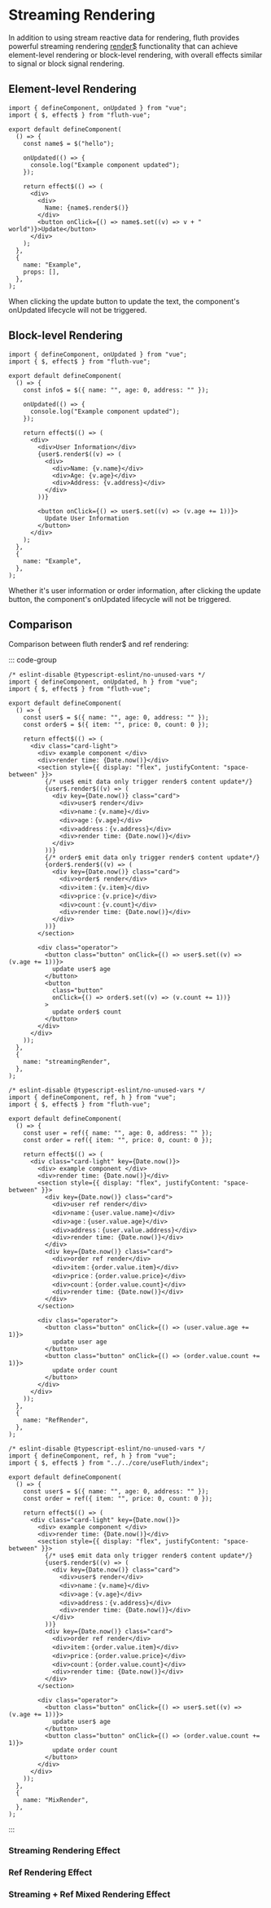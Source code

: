 <script setup>
import streamingRender from "../.vitepress/components/streamingRender.tsx";
import refRender from "../.vitepress/components/refRender.tsx";
import mixRender from "../.vitepress/components/mixRender.tsx";
</script>

# Streaming Rendering

In addition to using stream reactive data for rendering, fluth provides powerful streaming rendering [render$](/en/useFluth/#render) functionality that can achieve element-level rendering or block-level rendering, with overall effects similar to signal or block signal rendering.

## Element-level Rendering

```tsx
import { defineComponent, onUpdated } from "vue";
import { $, effect$ } from "fluth-vue";

export default defineComponent(
  () => {
    const name$ = $("hello");

    onUpdated(() => {
      console.log("Example component updated");
    });

    return effect$(() => (
      <div>
        <div>
          Name: {name$.render$()}
        </div>
        <button onClick={() => name$.set((v) => v + " world")}>Update</button>
      </div>
    );
  },
  {
    name: "Example",
    props: [],
  },
);
```

When clicking the update button to update the text, the component's onUpdated lifecycle will not be triggered.

## Block-level Rendering

```tsx
import { defineComponent, onUpdated } from "vue";
import { $, effect$ } from "fluth-vue";

export default defineComponent(
  () => {
    const info$ = $({ name: "", age: 0, address: "" });

    onUpdated(() => {
      console.log("Example component updated");
    });

    return effect$(() => (
      <div>
        <div>User Information</div>
        {user$.render$((v) => (
          <div>
            <div>Name: {v.name}</div>
            <div>Age: {v.age}</div>
            <div>Address: {v.address}</div>
          </div>
        ))}

        <button onClick={() => user$.set((v) => (v.age += 1))}>
          Update User Information
        </button>
      </div>
    );
  },
  {
    name: "Example",
  },
);
```

Whether it's user information or order information, after clicking the update button, the component's onUpdated lifecycle will not be triggered.

## Comparison

Comparison between fluth render$ and ref rendering:

::: code-group

```tsx [fluth render$]
/* eslint-disable @typescript-eslint/no-unused-vars */
import { defineComponent, onUpdated, h } from "vue";
import { $, effect$ } from "fluth-vue";

export default defineComponent(
  () => {
    const user$ = $({ name: "", age: 0, address: "" });
    const order$ = $({ item: "", price: 0, count: 0 });

    return effect$(() => (
      <div class="card-light">
        <div> example component </div>
        <div>render time: {Date.now()}</div>
        <section style={{ display: "flex", justifyContent: "space-between" }}>
          {/* use$ emit data only trigger render$ content update*/}
          {user$.render$((v) => (
            <div key={Date.now()} class="card">
              <div>user$ render</div>
              <div>name：{v.name}</div>
              <div>age：{v.age}</div>
              <div>address：{v.address}</div>
              <div>render time: {Date.now()}</div>
            </div>
          ))}
          {/* order$ emit data only trigger render$ content update*/}
          {order$.render$((v) => (
            <div key={Date.now()} class="card">
              <div>order$ render</div>
              <div>item：{v.item}</div>
              <div>price：{v.price}</div>
              <div>count：{v.count}</div>
              <div>render time: {Date.now()}</div>
            </div>
          ))}
        </section>

        <div class="operator">
          <button class="button" onClick={() => user$.set((v) => (v.age += 1))}>
            update user$ age
          </button>
          <button
            class="button"
            onClick={() => order$.set((v) => (v.count += 1))}
          >
            update order$ count
          </button>
        </div>
      </div>
    ));
  },
  {
    name: "streamingRender",
  },
);
```

```tsx [ref render]
/* eslint-disable @typescript-eslint/no-unused-vars */
import { defineComponent, ref, h } from "vue";
import { $, effect$ } from "fluth-vue";

export default defineComponent(
  () => {
    const user = ref({ name: "", age: 0, address: "" });
    const order = ref({ item: "", price: 0, count: 0 });

    return effect$(() => (
      <div class="card-light" key={Date.now()}>
        <div> example component </div>
        <div>render time: {Date.now()}</div>
        <section style={{ display: "flex", justifyContent: "space-between" }}>
          <div key={Date.now()} class="card">
            <div>user ref render</div>
            <div>name：{user.value.name}</div>
            <div>age：{user.value.age}</div>
            <div>address：{user.value.address}</div>
            <div>render time: {Date.now()}</div>
          </div>
          <div key={Date.now()} class="card">
            <div>order ref render</div>
            <div>item：{order.value.item}</div>
            <div>price：{order.value.price}</div>
            <div>count：{order.value.count}</div>
            <div>render time: {Date.now()}</div>
          </div>
        </section>

        <div class="operator">
          <button class="button" onClick={() => (user.value.age += 1)}>
            update user age
          </button>
          <button class="button" onClick={() => (order.value.count += 1)}>
            update order count
          </button>
        </div>
      </div>
    ));
  },
  {
    name: "RefRender",
  },
);
```

```tsx [mix render]
/* eslint-disable @typescript-eslint/no-unused-vars */
import { defineComponent, ref, h } from "vue";
import { $, effect$ } from "../../core/useFluth/index";

export default defineComponent(
  () => {
    const user$ = $({ name: "", age: 0, address: "" });
    const order = ref({ item: "", price: 0, count: 0 });

    return effect$(() => (
      <div class="card-light" key={Date.now()}>
        <div> example component </div>
        <div>render time: {Date.now()}</div>
        <section style={{ display: "flex", justifyContent: "space-between" }}>
          {/* use$ emit data only trigger render$ content update*/}
          {user$.render$((v) => (
            <div key={Date.now()} class="card">
              <div>user$ render</div>
              <div>name：{v.name}</div>
              <div>age：{v.age}</div>
              <div>address：{v.address}</div>
              <div>render time: {Date.now()}</div>
            </div>
          ))}
          <div key={Date.now()} class="card">
            <div>order ref render</div>
            <div>item：{order.value.item}</div>
            <div>price：{order.value.price}</div>
            <div>count：{order.value.count}</div>
            <div>render time: {Date.now()}</div>
          </div>
        </section>

        <div class="operator">
          <button class="button" onClick={() => user$.set((v) => (v.age += 1))}>
            update user$ age
          </button>
          <button class="button" onClick={() => (order.value.count += 1)}>
            update order count
          </button>
        </div>
      </div>
    ));
  },
  {
    name: "MixRender",
  },
);
```

:::

### Streaming Rendering Effect

<streamingRender />

### Ref Rendering Effect

<refRender />

### Streaming + Ref Mixed Rendering Effect

<mixRender />
